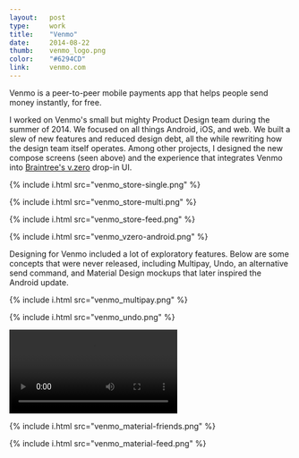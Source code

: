 ```yaml
---
layout:   post
type:     work
title:    "Venmo"
date:     2014-08-22
thumb:    venmo_logo.png
color:    "#6294CD"
link:     venmo.com
---
```


Venmo is a peer-to-peer mobile payments app that helps people send money instantly, for free.

<p>I worked on Venmo's small but mighty Product Design team during the summer of 2014. We focused on all things Android, iOS, and web. We built a slew of new features and reduced design debt, all the while rewriting how the design team itself operates. Among other projects, I designed the new compose screens (seen above) and the experience that integrates Venmo into <a href="https://www.braintreepayments.com/v.zero">Braintree's v.zero</a> drop-in UI.</p>

{% include i.html src="venmo_store-single.png" %}

{% include i.html src="venmo_store-multi.png" %}

{% include i.html src="venmo_store-feed.png" %}

{% include i.html src="venmo_vzero-android.png" %}

Designing for Venmo included a lot of exploratory features. Below are some concepts that were never released, including Multipay, Undo, an alternative send command, and Material Design mockups that later inspired the Android update.

{% include i.html src="venmo_multipay.png" %}

{% include i.html src="venmo_undo.png" %}

<div class="embed-container">
  <video class="shadow" autoplay loop>
    <source src="/img/venmo/venmo_slider.webm" type="video/webm">
  </video>
</div>

{% include i.html src="venmo_material-friends.png" %}

{% include i.html src="venmo_material-feed.png" %}
